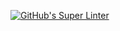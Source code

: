[![GitHub's Super Linter](https://github.com/ICS20-Programming-Anita-K/Unit1-04-HTML-CSS/workflows/GitHub's%20Super%20Linter/badge.svg)](https://github.com/ICS20-Programming-Anita-K/Unit1-04-HTML-CSS/actions)